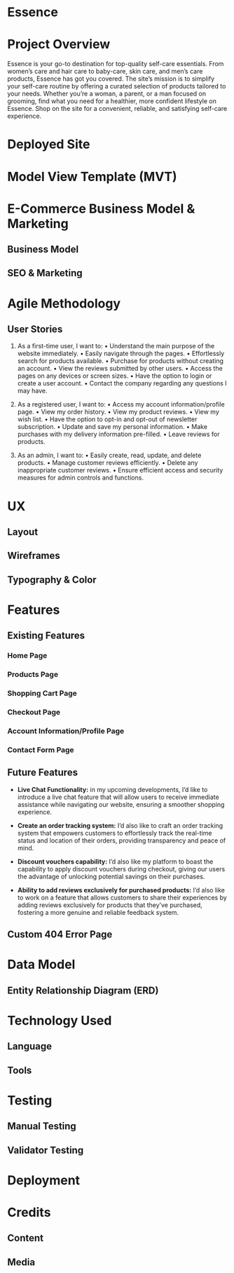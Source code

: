# Essence

# Project Overview
Essence is your go-to destination for top-quality self-care essentials. From women’s care and hair care to baby-care, skin care, and men’s care products, Essence has got you covered. The site’s mission is to simplify your self-care routine by offering a curated selection of products tailored to your needs. Whether you’re a woman, a parent, or a man focused on grooming, find what you need for a healthier, more confident lifestyle on Essence. Shop on the site for a convenient, reliable, and satisfying self-care experience. 

# Deployed Site


# Model View Template (MVT)


# E-Commerce Business Model & Marketing

## Business Model


## SEO & Marketing


# Agile Methodology

## User Stories

1.	As a first-time user, I want to:
•	Understand the main purpose of the website immediately.
•	Easily navigate through the pages.
•	Effortlessly search for products available.
•	Purchase for products without creating an account.
•	View the reviews submitted by other users.
•	Access the pages on any devices or screen sizes. 
•	Have the option to login or create a user account.
•	Contact the company regarding any questions I may have.

2.	As a registered user, I want to:
•	Access my account information/profile page.
•	View my order history.
•	View my product reviews.
•	View my wish list.
•	Have the option to opt-in and opt-out of newsletter subscription. 
•	Update and save my personal information.
•	Make purchases with my delivery information pre-filled. 
•	Leave reviews for products.

3.	As an admin, I want to:
•	Easily create, read, update, and delete products.
•	Manage customer reviews efficiently.
•	Delete any inappropriate customer reviews.
•	Ensure efficient access and security measures for admin controls and functions.


# UX

## Layout


## Wireframes


## Typography & Color


# Features

## Existing Features

### Home Page


### Products Page


### Shopping Cart Page


### Checkout Page


### Account Information/Profile Page


### Contact Form Page


## Future Features

- **Live Chat Functionality:** in my upcoming developments, I’d like to introduce a live chat feature that will allow users to receive immediate assistance while navigating our website, ensuring a smoother shopping experience.

- **Create an order tracking system:** I’d also like to craft an order tracking system that empowers customers to effortlessly track the real-time status and location of their orders, providing transparency and peace of mind.

- **Discount vouchers capability:** I’d also like my platform to boast the capability to apply discount vouchers during checkout, giving our users the advantage of unlocking potential savings on their purchases.

- **Ability to add reviews exclusively for purchased products:** I’d also like to work on a feature that allows customers to share their experiences by adding reviews exclusively for products that they’ve purchased, fostering a more genuine and reliable feedback system.

## Custom 404 Error Page


# Data Model

## Entity Relationship Diagram (ERD)


# Technology Used 

## Language


## Tools

# Testing


## Manual Testing 


## Validator Testing


# Deployment


# Credits


## Content


## Media
